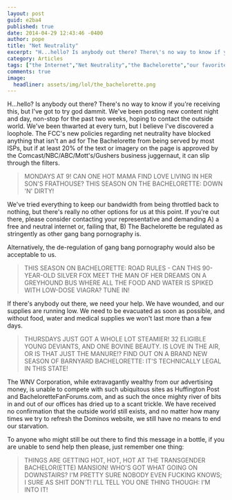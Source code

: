 ```yaml
---
layout: post
guid: e2ba4
published: true
date: 2014-04-29 12:43:46 -0400
author: pope
title: "Net Neutrality"
excerpt: "H...hello? Is anybody out there? There\'s no way to know if you\'re receiving this, but I\'ve got to try god dammit. The new Net Neutrality laws have already taken effect, and we\'re trapped in here, trapped with no bandwidth, a fate worse than the fires of hell itself. "
category: Articles
tags: ["the Internet","Net Neutrality","the Bachelorette","our favorite TV shows","THURSDAYS JUST GOT A WHOLE LOT STEAMIER!","Unbiased Newsmanship","it feels offensive but I'm not sure to whom","steamy","sexy","flirty","dirty","misleading tags","0 to beastiality in under 6 seconds"]
comments: true 
image:
  headliner: assets/img/lol/the_bachelorette.png
---
```


H...hello? Is anybody out there? There's no way to know if you're receiving this, but I've got to try god dammit. We've been posting new content night and day, non-stop for the past two weeks, hoping to contact the outside world. We've been thwarted at every turn, but I believe I've discovered a loophole. The FCC's new policies regarding net neutrality have blocked anything that isn't an ad for The Bachelorette from being served by most ISPs, but if at least 20% of the text or imagery on the page is approved by the Comcast/NBC/ABC/Mott's/Gushers business juggernaut, it can slip through the filters.

> MONDAYS AT 9! CAN ONE HOT MAMA FIND LOVE LIVING IN HER SON'S FRATHOUSE? THIS SEASON ON THE BACHELORETTE: DOWN 'N' DIRTY!

We've tried everything to keep our bandwidth from being throttled back to nothing, but there's really no other options for us at this point. If you're out there, please consider contacting your representative and demanding A) a free and neutral internet or, failing that, B) The Bachelorette be regulated as stringently as other gang bang pornography is.

Alternatively, the de-regulation of gang bang pornography would also be acceptable to us.

> THIS SEASON ON BACHELORETTE: ROAD RULES - CAN THIS 90-YEAR-OLD SILVER FOX MEET THE MAN OF HER DREAMS ON A GREYHOUND BUS WHERE ALL THE FOOD AND WATER IS SPIKED WITH LOW-DOSE VIAGRA? TUNE IN!

If there's anybody out there, we need your help. We have wounded, and our supplies are running low. We need to be evacuated as soon as possible, and without food, water and medical supplies we won't last more than a few days.

> THURSDAYS JUST GOT A WHOLE LOT STEAMIER! 32 ELIGIBLE YOUNG DEVIANTS, AND ONE BOVINE BEAUTY. IS LOVE IN THE AIR, OR IS THAT JUST THE MANURE!? FIND OUT ON A BRAND NEW SEASON OF BARNYARD BACHELORETTE: IT'S TECHNICALLY LEGAL IN THIS STATE!

The WNV Corporation, while extravagantly wealthy from our advertising money, is unable to compete with such ubiquitous sites as Huffington Post and BacheloretteFanForums.com, and as such the once mighty river of bits in and out of our offices has dried up to a scant trickle. We have received no confirmation that the outside world still exists, and no matter how many times we try to refresh the Dominos website, we still have no means to end our starvation.

To anyone who might still be out there to find this message in a bottle, if you are unable to send help then please, just remember one thing:

> THINGS ARE GETTING HOT, HOT, HOT AT THE TRANSGENDER BACHELOR(ETTE) MANSION! WHO'S GOT WHAT GOING ON DOWNSTAIRS? I'M PRETTY SURE NOBODY EVEN FUCKING KNOWS; I SURE AS SHIT DON'T! I'LL TELL YOU ONE THING THOUGH: I'M INTO IT!